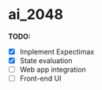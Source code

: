 # ai_2048

**TODO:**
- [X] Implement Expectimax
- [X] State evaluation
- [ ] Web app integration
- [ ] Front-end UI
